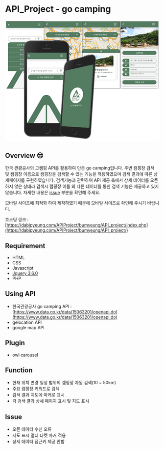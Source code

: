 # API_Project - go camping

![gocamping.png](./img/gocamping.png)

## Overview 😎


한국 관광공사의 고캠핑 API를 활용하여 만든 go camping입니다. 주변 캠핑장 검색 및 캠핑장 이름으로 캠핑장을 검색할 수 있는 기능을 적용하였으며 검색 결과에 따른 상세페이지를 구현하였습니다.  검색기능과 관련하여 API 제공 측에서 상세 데이터를 오픈하지 않은 상태라 검색시 캠핑장 이름 외 다른 데이터를 통한 검색 기능은 제공하고 있지 않습니다. 자세한 내용은 [issue](#issue) 부분을 확인해 주세요.

모바일 사이즈에 최적화 하여 제작하였기 때문에 모바일 사이즈로 확인해 주시기 바랍니다.

호스팅 링크 : [https://dabipyeung.com/APIProject/bumyeung/API_project/index.php](https://dabipyeung.com/APIProject/bumyeung/API_project/)


## Requirement


- HTML
- CSS
- Javascript
- [Jquery 3.6.0](https://code.jquery.com/)
- PHP

## Using API


- 한국관광공사 go camping API : [https://www.data.go.kr/data/15063201/openapi.do](https://www.data.go.kr/data/15063201/openapi.do)
- gelocation API
- google map API

## Plugin

- owl carousel

## Function

- 현재 위치 변경 일정 범위의 캠핑장 자동 검색(10 ~ 50km)
- 주요 캠핑장 키워드로 검색
- 검색 결과 지도에 마커로 표시
- 각 검색 결과 상세 페이지 표시 및 지도 표시

## <a id="issue">Issue</a>

- 오픈 데이터 수신 오류
- 지도 표시 멀티 타켓 마커 적용
- 상세 데이터 접근키 제공 안함

